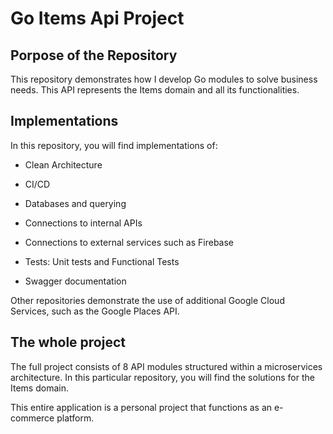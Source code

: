 # Go Items Api Project

## Porpose of the Repository

This repository demonstrates how I develop Go modules to solve business needs. This API represents the Items domain and all its functionalities.

## Implementations

In this repository, you will find implementations of:

- Clean Architecture

- CI/CD

- Databases and querying

- Connections to internal APIs

- Connections to external services such as Firebase

- Tests: Unit tests and Functional Tests

- Swagger documentation

Other repositories demonstrate the use of additional Google Cloud Services, such as the Google Places API.

## The whole project

The full project consists of 8 API modules structured within a microservices architecture. In this particular repository, you will find the solutions for the Items domain.

This entire application is a personal project that functions as an e-commerce platform.
